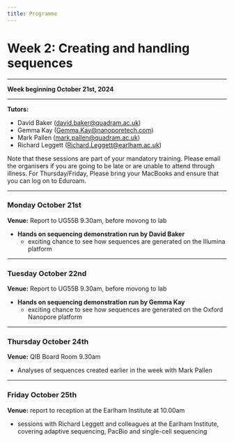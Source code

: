 ```yaml
---
title: Programme
---
```

# Week 2: Creating and handling sequences

***

**Week beginning October 21st, 2024**

***


**Tutors:**
- David Baker (david.baker@quadram.ac.uk)
- Gemma Kay (Gemma.Kay@nanoporetech.com)
- Mark Pallen (mark.pallen@quadram.ac.uk)
- Richard Leggett (Richard.Leggett@earlham.ac.uk)


Note that these sessions are part of your mandatory training. Please email the organisers if you are going to be late or are unable to attend through illness. For Thursday/Friday, Please bring your MacBooks and ensure that you can log on to Eduroam.

***

### Monday October 21st

**Venue:** Report to UG55B 9.30am, before movong to lab

- **Hands on sequencing demonstration run by David Baker**
 	-	exciting chance to see how sequences are generated on the Illumina platform

***

### Tuesday October 22nd

**Venue:** Report to UG55B 9.30am, before movong to lab

- **Hands on sequencing demonstration run by Gemma Kay**
 	-	exciting chance to see how sequences are generated on the Oxford Nanopore platform

***

### Thursday October 24th

**Venue:** QIB Board Room 9.30am

-	Analyses of sequences created earlier in the week with Mark Pallen

***

### Friday October 25th

**Venue:** report to reception at the Earlham Institute at 10.00am

-	sessions with Richard Leggett and colleagues at the Earlham Institute, covering adaptive sequencing, PacBio and single-cell sequencing

